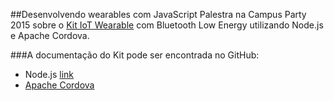 ##Desenvolvendo wearables com JavaScript
Palestra na Campus Party 2015 sobre o [Kit IoT Wearable](http://iot.telefonicabeta.com/kit-iot-wearable/) com Bluetooth Low Energy utilizando Node.js e Apache Cordova.

###A documentação do Kit pode ser encontrada no GitHub:
  * Node.js [link](https://github.com/telefonicadigital/kit-iot-wearable-node)
  * [Apache Cordova](https://github.com/telefonicadigital/kit-iot-wearable-cordova)
